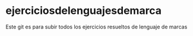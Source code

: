 # ejerciciosdelenguajesdemarca
Este git es para subir todos los ejercicios resueltos de lenguaje de marcas
